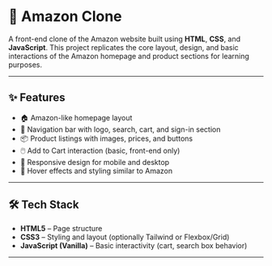 # 🛒 Amazon Clone

A front-end clone of the Amazon website built using **HTML**, **CSS**, and **JavaScript**. This project replicates the core layout, design, and basic interactions of the Amazon homepage and product sections for learning purposes.

---

## ✨ Features

- 🏠 Amazon-like homepage layout  
- 🧭 Navigation bar with logo, search, cart, and sign-in section  
- 📦 Product listings with images, prices, and buttons  
- 🖱️ Add to Cart interaction (basic, front-end only)  
- 📱 Responsive design for mobile and desktop  
- 🎨 Hover effects and styling similar to Amazon

---

## 🛠️ Tech Stack

- **HTML5** – Page structure  
- **CSS3** – Styling and layout (optionally Tailwind or Flexbox/Grid)  
- **JavaScript (Vanilla)** – Basic interactivity (cart, search box behavior)

---
